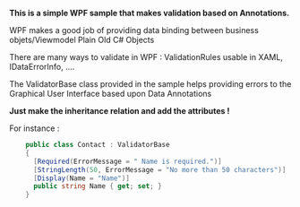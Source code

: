 **This is a simple WPF sample that makes validation based on Annotations.**

WPF makes a good job of providing data binding between business objets/Viewmodel Plain Old C# Objects

There are many ways to validate in WPF : ValidationRules usable in XAML, IDataErrorInfo, ....

The ValidatorBase class provided in the sample helps providing errors to the Graphical User Interface based upon Data Annotations

**Just make the inheritance relation and add the attributes !**

For instance :

```csharp
    public class Contact : ValidatorBase
    {
      [Required(ErrorMessage = " Name is required.")]
      [StringLength(50, ErrorMessage = "No more than 50 characters")]
      [Display(Name = "Name")]
      public string Name { get; set; }
	}
```
	
	

	
	